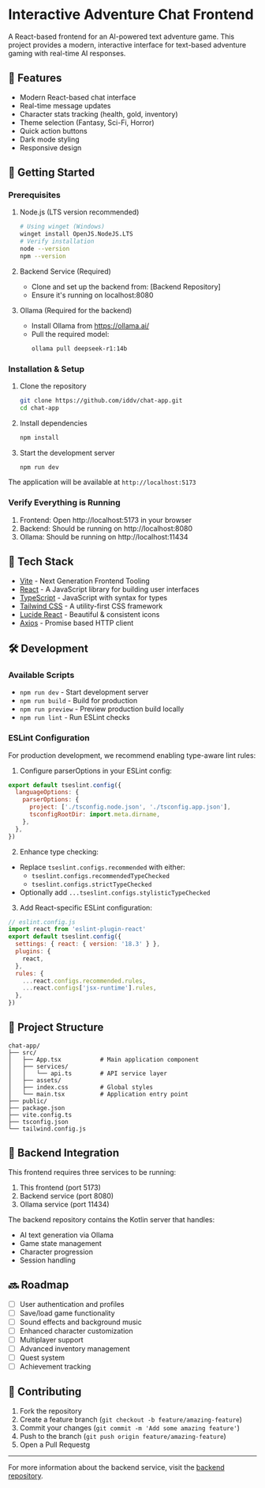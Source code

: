 # Interactive Adventure Chat Frontend

A React-based frontend for an AI-powered text adventure game. This project provides a modern, interactive interface for text-based adventure gaming with real-time AI responses.

## 🌟 Features

- Modern React-based chat interface
- Real-time message updates
- Character stats tracking (health, gold, inventory)
- Theme selection (Fantasy, Sci-Fi, Horror)
- Quick action buttons
- Dark mode styling
- Responsive design

## 🚀 Getting Started

### Prerequisites

1. Node.js (LTS version recommended)
   ```bash
   # Using winget (Windows)
   winget install OpenJS.NodeJS.LTS
   # Verify installation
   node --version
   npm --version
   ```

2. Backend Service (Required)
   - Clone and set up the backend from: [Backend Repository]
   - Ensure it's running on localhost:8080

3. Ollama (Required for the backend)
   - Install Ollama from https://ollama.ai/
   - Pull the required model:
     ```bash
     ollama pull deepseek-r1:14b
     ```

### Installation & Setup

1. Clone the repository
   ```bash
   git clone https://github.com/iddv/chat-app.git
   cd chat-app
   ```

2. Install dependencies
   ```bash
   npm install
   ```

3. Start the development server
   ```bash
   npm run dev
   ```

The application will be available at `http://localhost:5173`

### Verify Everything is Running

1. Frontend: Open http://localhost:5173 in your browser
2. Backend: Should be running on http://localhost:8080
3. Ollama: Should be running on http://localhost:11434

## 🔧 Tech Stack

- [Vite](https://vitejs.dev/) - Next Generation Frontend Tooling
- [React](https://reactjs.org/) - A JavaScript library for building user interfaces
- [TypeScript](https://www.typescriptlang.org/) - JavaScript with syntax for types
- [Tailwind CSS](https://tailwindcss.com/) - A utility-first CSS framework
- [Lucide React](https://lucide.dev/) - Beautiful & consistent icons
- [Axios](https://axios-http.com/) - Promise based HTTP client

## 🛠️ Development

### Available Scripts

- `npm run dev` - Start development server
- `npm run build` - Build for production
- `npm run preview` - Preview production build locally
- `npm run lint` - Run ESLint checks

### ESLint Configuration

For production development, we recommend enabling type-aware lint rules:

1. Configure parserOptions in your ESLint config:
```js
export default tseslint.config({
  languageOptions: {
    parserOptions: {
      project: ['./tsconfig.node.json', './tsconfig.app.json'],
      tsconfigRootDir: import.meta.dirname,
    },
  },
})
```

2. Enhance type checking:
- Replace `tseslint.configs.recommended` with either:
  - `tseslint.configs.recommendedTypeChecked`
  - `tseslint.configs.strictTypeChecked`
- Optionally add `...tseslint.configs.stylisticTypeChecked`

3. Add React-specific ESLint configuration:
```js
// eslint.config.js
import react from 'eslint-plugin-react'
export default tseslint.config({
  settings: { react: { version: '18.3' } },
  plugins: {
    react,
  },
  rules: {
    ...react.configs.recommended.rules,
    ...react.configs['jsx-runtime'].rules,
  },
})
```

## 📁 Project Structure

```
chat-app/
├── src/
│   ├── App.tsx           # Main application component
│   ├── services/
│   │   └── api.ts        # API service layer
│   ├── assets/
│   ├── index.css         # Global styles
│   └── main.tsx          # Application entry point
├── public/
├── package.json
├── vite.config.ts
├── tsconfig.json
└── tailwind.config.js
```

## 🔌 Backend Integration

This frontend requires three services to be running:

1. This frontend (port 5173)
2. Backend service (port 8080)
3. Ollama service (port 11434)

The backend repository contains the Kotlin server that handles:
- AI text generation via Ollama
- Game state management
- Character progression
- Session handling

## 🔜 Roadmap

- [ ] User authentication and profiles
- [ ] Save/load game functionality
- [ ] Sound effects and background music
- [ ] Enhanced character customization
- [ ] Multiplayer support
- [ ] Advanced inventory management
- [ ] Quest system
- [ ] Achievement tracking

## 🤝 Contributing

1. Fork the repository
2. Create a feature branch (`git checkout -b feature/amazing-feature`)
3. Commit your changes (`git commit -m 'Add some amazing feature'`)
4. Push to the branch (`git push origin feature/amazing-feature`)
5. Open a Pull Requestg

---

For more information about the backend service, visit the [backend repository](https://github.com/iddv/shiny-system).